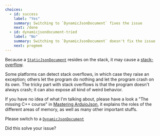 ```yaml
---
choices: 
  - id: success
    label: "Yes"
    summary: Switching to `DynamicJsonDocument` fixes the issue
    next: /done
  - id: dynamicjsondocument-tried
    label: "No"
    summary: Switching to `DynamicJsonDocument` doesn't fix the issue
    next: progmem
---
```


Because a [`StaticJsonDocument`](/v6/api/staticjsondocument/) resides on the stack, it may cause a [stack-overflow](https://en.wikipedia.org/wiki/Stack_buffer_overflow).

Some platforms can detect stack overflows, in which case they raise an exception; others let the program do nothing and let the program crash on its own.
The tricky part with stack overflows is that the program doesn't always crash; it can also expose all kind of weird behavior.

If you have no idea of what I'm talking about, please have a look a "The missing C++ course" in [Mastering ArduioJson](/book/), it explains the roles of the different areas of memory, as well as many other important stuffs.

Please switch to a [`DynamicJsonDocument`](/v6/api/dynamicjsondocument/)

Did this solve your issue?